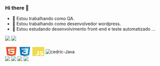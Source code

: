 ### Hi there 👋

- 🔭 Estou trabalhando como QA.
- 🌱 Estou trabalhando como desenvolvedor wordpress. 
- 👯 Estou estudando desenvolvimento front-end e teste automatizado ...
 <div style="display: inline_block>
  <a href="https://github.com/CedricArnaud20">
  <img height="180em" src="https://github-readme-stats.vercel.app/api?username=CedricArnaud20&show_icons=true&theme=dark&include_all_commits=true&count_private=true"/>
  <img height="180em" src="https://github-readme-stats.vercel.app/api/top-langs/?username=CedricArnaud20&layout=compact&langs_count=7&theme=dark"/>
</div>
  <div style="display: inline_block"><br>
  <img align="center" alt="cedric-HTML" height="30" width="40" src="https://raw.githubusercontent.com/devicons/devicon/master/icons/html5/html5-original.svg">
  <img align="center" alt="cedric-CSS" height="30" width="40" src="https://raw.githubusercontent.com/devicons/devicon/master/icons/css3/css3-original.svg">
  <img align="center" alt="cedric-Js" height="30" width="40" src="https://raw.githubusercontent.com/devicons/devicon/master/icons/javascript/javascript-plain.svg">
  <img  align="center" alt="cedric-Java" height="50" width="60" src="https://cdn.jsdelivr.net/gh/devicons/devicon/icons/java/java-original-wordmark.svg">    
</div>
  
  <div> 
  <a href="#" target="_blank"><img src="https://img.shields.io/badge/-Instagram-%23E4405F?style=for-the-badge&logo=instagram&logoColor=white" target="_blank"></a>
  <a href = "mailto:ccedricpfembi@gmail.com"><img src="https://img.shields.io/badge/-Gmail-%23333?style=for-the-badge&logo=gmail&logoColor=white" target="_blank"></a>
  <a href="#" target="_blank"><img src="https://img.shields.io/badge/-LinkedIn-%230077B5?style=for-the-badge&logo=linkedin&logoColor=white" target="_blank"></a>
  <a href="#" target="_blank"><img src=https://img.shields.io/badge/WhatsApp-25D366?style=for-the-badge&logo=whatsapp&logoColor=white" target="_blank"></a>
  </div>
 

